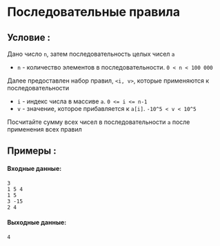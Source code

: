 # Последовательные правила

## Условие :

Дано число `n`, затем последовательность целых чисел `a`

- `n` - количество элементов в последовательности. `0 < n < 100 000`

Далее предоставлен набор правил, `<i, v>`, которые применяются к последовательности

- `i` - индекс числа в массиве `a`. `0 <= i <= n-1`
- `v` - значение, которое прибавляется к `a[i]`. `-10^5 < v < 10^5`

Посчитайте сумму всех чисел в последовательности `a`  после применения всех правил



## Примеры :

#### Входные данные:

```
3
1 5 4
1 5
3 -15
2 4
```

#### Выходные данные:

```
4
```

